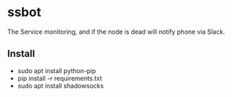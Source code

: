 # ssbot
The Service monitoring, and if the node is dead will notify phone via Slack.

## Install
- sudo apt install python-pip
- pip install -r requirements.txt
- sudo apt install shadowsocks
